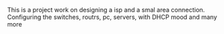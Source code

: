 
This is a project work on designing a isp and a smal area connection. Configuring the switches, routrs, pc, servers, with DHCP mood and many more

